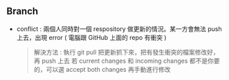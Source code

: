 ## Branch
- conflict : 兩個人同時對一個 respository 做更新的情況。某一方會無法 push 上去，出現 error ( 電腦跟 GitHub 上面的 repo 有衝突 )
  > 解決方法 : 執行 git pull 把更新抓下來，把有發生衝突的檔案修改好，再 push 上去
  > 若 current changes 和 incoming changes 都不是你要的，可以選 accept both changes 再手動進行修改
